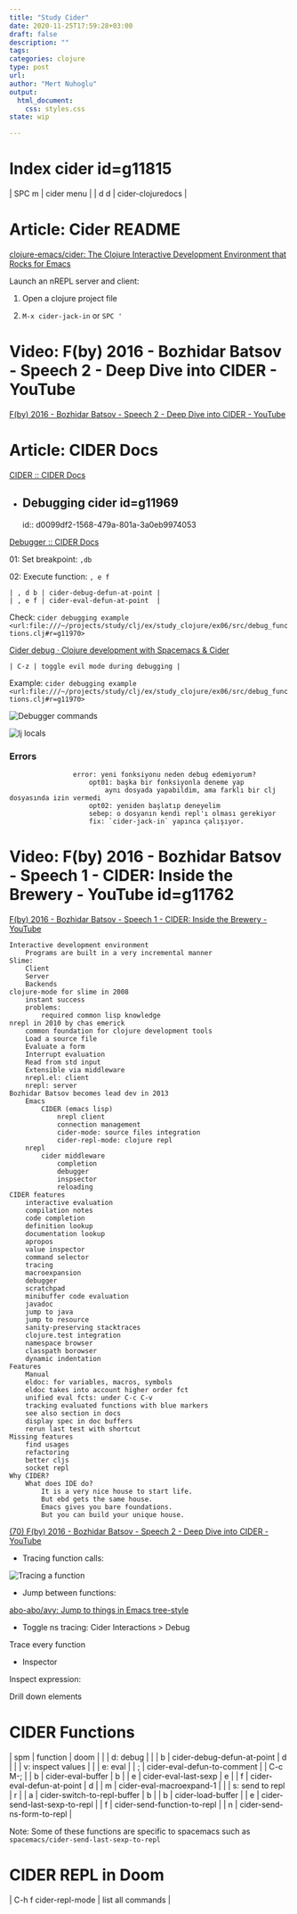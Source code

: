 ```yaml
--- 
title: "Study Cider"
date: 2020-11-25T17:59:28+03:00 
draft: false
description: ""
tags:
categories: clojure
type: post
url:
author: "Mert Nuhoglu"
output:
  html_document:
    css: styles.css
state: wip

---
```


# Index cider id=g11815

  | SPC m | cider menu        |
  | d d   | cider-clojuredocs |

# Article: Cider README

[clojure-emacs/cider: The Clojure Interactive Development Environment that Rocks for Emacs](https://github.com/clojure-emacs/cider)

Launch an nREPL server and client:

01. Open a clojure project file

02. `M-x cider-jack-in` or `SPC '`

# Video: F(by) 2016 - Bozhidar Batsov - Speech 2 - Deep Dive into CIDER - YouTube

[F(by) 2016 - Bozhidar Batsov - Speech 2 - Deep Dive into CIDER - YouTube](https://www.youtube.com/watch?v=aYA4AAjLfT0)

# Article: CIDER Docs

[CIDER :: CIDER Docs](https://docs.cider.mx/cider/index.html)

- ## Debugging cider id=g11969
  id:: d0099df2-1568-479a-801a-3a0eb9974053

[Debugger :: CIDER Docs](https://docs.cider.mx/cider/debugging/debugger.html)

01: Set breakpoint: `,db`

02: Execute function: `, e f`

	| , d b | cider-debug-defun-at-point |
	| , e f | cider-eval-defun-at-point  |

Check: `cider debugging example <url:file:///~/projects/study/clj/ex/study_clojure/ex06/src/debug_functions.clj#r=g11970>`

[Cider debug · Clojure development with Spacemacs & Cider](https://practicalli.github.io/spacemacs/debug-clojure/cider-debug.html)

	| C-z | toggle evil mode during debugging |

Example: `cider debugging example <url:file:///~/projects/study/clj/ex/study_clojure/ex06/src/debug_functions.clj#r=g11970>`

![Debugger commands](/Users/mertnuhoglu/gdrive/keynote_resimler/screencapture/scs20210203_222836.jpg)

![lj locals](/Users/mertnuhoglu/gdrive/keynote_resimler/screencapture/scs20210203_221626.jpg)

### Errors

					error: yeni fonksiyonu neden debug edemiyorum?
						opt01: başka bir fonksiyonla deneme yap
							aynı dosyada yapabildim, ama farklı bir clj dosyasında izin vermedi
						opt02: yeniden başlatıp deneyelim
						sebep: o dosyanın kendi repl'ı olması gerekiyor
						fix: `cider-jack-in` yapınca çalışıyor.

# Video: F(by) 2016 - Bozhidar Batsov - Speech 1 - CIDER: Inside the Brewery - YouTube id=g11762

[F(by) 2016 - Bozhidar Batsov - Speech 1 - CIDER: Inside the Brewery - YouTube](https://www.youtube.com/watch?v=E0rDMM2EEu0)

	Interactive development environment
		Programs are built in a very incremental manner
	Slime:
		Client
		Server
		Backends
	clojure-mode for slime in 2008
		instant success
		problems:
			required common lisp knowledge
	nrepl in 2010 by chas emerick
		common foundation for clojure development tools
		Load a source file
		Evaluate a form
		Interrupt evaluation
		Read from std input
		Extensible via middleware
		nrepl.el: client
		nrepl: server
	Bozhidar Batsov becomes lead dev in 2013
		Emacs
			CIDER (emacs lisp)
				nrepl client
				connection management
				cider-mode: source files integration
				cider-repl-mode: clojure repl
		nrepl
			cider middleware
				completion
				debugger
				inspsector
				reloading
	CIDER features
		interactive evaluation
		compilation notes
		code completion
		definition lookup
		documentation lookup
		apropos
		value inspector
		command selector
		tracing
		macroexpansion
		debugger
		scratchpad
		minibuffer code evaluation
		javadoc
		jump to java
		jump to resource
		sanity-preserving stacktraces
		clojure.test integration
		namespace browser
		classpath borowser
		dynamic indentation
	Features
		Manual
		eldoc: for variables, macros, symbols
		eldoc takes into account higher order fct
		unified eval fcts: under C-c C-v 
		tracking evaluated functions with blue markers
		see also section in docs
		display spec in doc buffers
		rerun last test with shortcut
	Missing features
		find usages
		refactoring 
		better cljs
		socket repl
	Why CIDER?
		What does IDE do?
			It is a very nice house to start life.
			But ebd gets the same house.
			Emacs gives you bare foundations.
			But you can build your unique house.

[(70) F(by) 2016 - Bozhidar Batsov - Speech 2 - Deep Dive into CIDER - YouTube](https://www.youtube.com/watch?v=aYA4AAjLfT0)

- Tracing function calls:

![Tracing a function](/Users/mertnuhoglu/gdrive/keynote_resimler/screencapture/scs20201126_184106.jpg)

- Jump between functions:

[abo-abo/avy: Jump to things in Emacs tree-style](https://github.com/abo-abo/avy)

- Toggle ns tracing: Cider Interactions > Debug

Trace every function

- Inspector

Inspect expression:

Drill down elements

# CIDER Functions

  | spm | function                     | doom |
  |     | d: debug                     |      |
  | b   | cider-debug-defun-at-point   | d    |
  |     | v: inspect values            |
  |     | e: eval                      |
  | ;   | cider-eval-defun-to-comment  |      | C-c M-; |
  | b   | cider-eval-buffer            | b    |
  | e   | cider-eval-last-sexp         | e    |
  | f   | cider-eval-defun-at-point    | d    |
  | m   | cider-eval-macroexpand-1     |
  |     | s: send to repl              | r    |
  | a   | cider-switch-to-repl-buffer  | b    |
  | b   | cider-load-buffer            |
  | e   | cider-send-last-sexp-to-repl |
  | f   | cider-send-function-to-repl  |
  | n   | cider-send-ns-form-to-repl   |

Note: Some of these functions are specific to spacemacs such as `spacemacs/cider-send-last-sexp-to-repl`

# CIDER REPL in Doom

  | C-h f cider-repl-mode | list all commands | 


